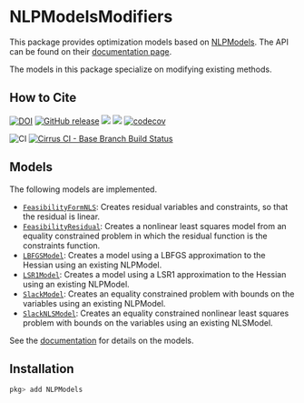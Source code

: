 # NLPModelsModifiers

This package provides optimization models based on [NLPModels](https://github.com/JuliaSmoothOptimizers/NLPModels.jl).
The API can be found on their [documentation page](https://juliasmoothoptimizers.github.io/NLPModels.jl/dev/api).

The models in this package specialize on modifying existing methods.

## How to Cite

[![DOI](https://zenodo.org/badge/DOI/10.5281/zenodo.4603924.svg)](https://doi.org/10.5281/zenodo.4603924)
[![GitHub release](https://img.shields.io/github/release/JuliaSmoothOptimizers/NLPModelsModifiers.jl.svg)](https://github.com/JuliaSmoothOptimizers/NLPModelsModifiers.jl/releases/latest)
[![](https://img.shields.io/badge/docs-stable-3f51b5.svg)](https://JuliaSmoothOptimizers.github.io/NLPModelsModifiers.jl/stable)
[![](https://img.shields.io/badge/docs-latest-3f51b5.svg)](https://JuliaSmoothOptimizers.github.io/NLPModelsModifiers.jl/dev)
[![codecov](https://codecov.io/gh/JuliaSmoothOptimizers/NLPModelsModifiers.jl/branch/main/graph/badge.svg)](https://codecov.io/gh/JuliaSmoothOptimizers/NLPModelsModifiers.jl)

![CI](https://github.com/JuliaSmoothOptimizers/NLPModelsModifiers.jl/workflows/CI/badge.svg?branch=main)
[![Cirrus CI - Base Branch Build Status](https://img.shields.io/cirrus/github/JuliaSmoothOptimizers/NLPModelsModifiers.jl?logo=Cirrus%20CI)](https://cirrus-ci.com/github/JuliaSmoothOptimizers/NLPModelsModifiers.jl)

## Models

The following models are implemented.

- [`FeasibilityFormNLS`](@ref): Creates residual variables and constraints, so that the residual is linear.
- [`FeasibilityResidual`](@ref): Creates a nonlinear least squares model from an equality constrained problem in which the residual function is the constraints function.
- [`LBFGSModel`](@ref): Creates a model using a LBFGS approximation to the Hessian using an existing NLPModel.
- [`LSR1Model`](@ref): Creates a model using a LSR1 approximation to the Hessian using an existing NLPModel.
- [`SlackModel`](@ref): Creates an equality constrained problem with bounds on the variables using an existing NLPModel.
- [`SlackNLSModel`](@ref): Creates an equality constrained nonlinear least squares problem with bounds on the variables using an existing NLSModel.

See the [documentation](https://JuliaSmoothOptimizers.github.io/NLPModels.jl/dev/) for details on the models.

## Installation

```julia
pkg> add NLPModels
```